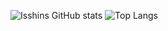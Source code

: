 ![Isshins GitHub stats](https://github-readme-stats.vercel.app/api?username=tsuchiyaisshin&show_icons=true)
![Top Langs](https://github-readme-stats.vercel.app/api/top-langs/?username=tsuchiyaisshin&layout=compact)

<!--
**tsuchiyaisshin/tsuchiyaisshin** is a ✨ _special_ ✨ repository because its `README.md` (this file) appears on your GitHub profile.

Here are some ideas to get you started:

- 🔭 I’m currently working on ...
- 🌱 I’m currently learning ...
- 👯 I’m looking to collaborate on ...
- 🤔 I’m looking for help with ...
- 💬 Ask me about ...
- 📫 How to reach me: ...
- 😄 Pronouns: ...
- ⚡ Fun fact: ...
-->
